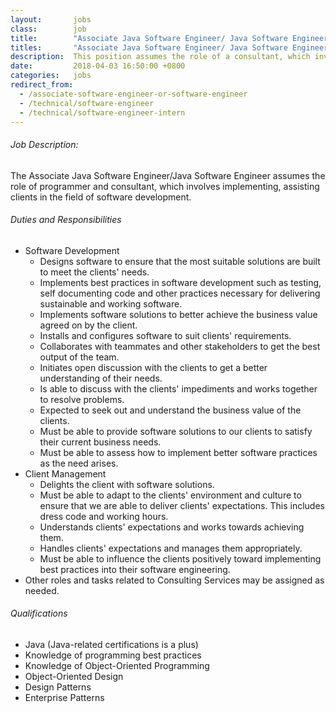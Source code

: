 ```yaml
---
layout:       jobs
class:        job
title:        "Associate Java Software Engineer/ Java Software Engineer"
titles:       "Associate Java Software Engineer/ Java Software Engineer"
description:  This position assumes the role of a consultant, which involves implementing, assisting and/or advising clients in the field of software development.
date:         2018-04-03 16:50:00 +0800
categories:   jobs
redirect_from:
  - /associate-software-engineer-or-software-engineer
  - /technical/software-engineer
  - /technical/software-engineer-intern
---
```

<!-- Do not leave new lines after each element. Elements after new lines will not be rendered. -->
<h6 class="-dark">Job Description:</h6>
<p>
  The Associate Java Software Engineer/Java Software Engineer assumes the role of programmer and consultant, which involves implementing, assisting clients in the field of software development.
</p>
<h6>Duties and Responsibilities</h6>
<ul>
  <li>Software Development
    <ul>
      <li>Designs software to ensure that the most suitable solutions are built to meet the clients' needs.</li>
      <li>Implements best practices in software development such as testing, self documenting code and other practices necessary for delivering sustainable and working software.</li>
      <li>Implements software solutions to better achieve the business value agreed on by the client.</li>
      <li>Installs and configures software to suit clients' requirements.</li>
      <li>Collaborates with teammates and other stakeholders to get the best output of the team.</li>
      <li>Initiates open discussion with the clients to get a better understanding of their needs.</li>
      <li>Is able to discuss with the clients' impediments and works together to resolve problems.</li>
      <li>Expected to seek out and understand the business value of the clients.</li>
      <li>Must be able to provide software solutions to our clients to satisfy their current business needs.</li>
      <li>Must be able to assess how to implement better software practices as the need arises.</li>
    </ul>
  </li>
  <li>Client Management
    <ul>
      <li>Delights the client with software solutions.</li>
      <li>Must be able to adapt to the clients' environment and culture to ensure that we are able to deliver clients' expectations. This includes dress code and working hours.</li>
      <li>Understands clients' expectations and works towards achieving them.</li>
      <li>Handles clients' expectations and manages them appropriately.</li>
      <li>Must be able to influence the clients positively toward implementing best practices into their software engineering.</li>
    </ul>
  </li>
  <li>Other roles and tasks related to Consulting Services may be assigned as needed.</li>
</ul>
<h6>Qualifications</h6>
<ul>
  <li>Java (Java-related certifications is a plus) </li>
  <li>Knowledge of programming best practices</li>
  <li>Knowledge of Object-Oriented Programming</li>
  <li>Object-Oriented Design</li>
  <li>Design Patterns</li>
  <li>Enterprise Patterns</li>
</ul>

